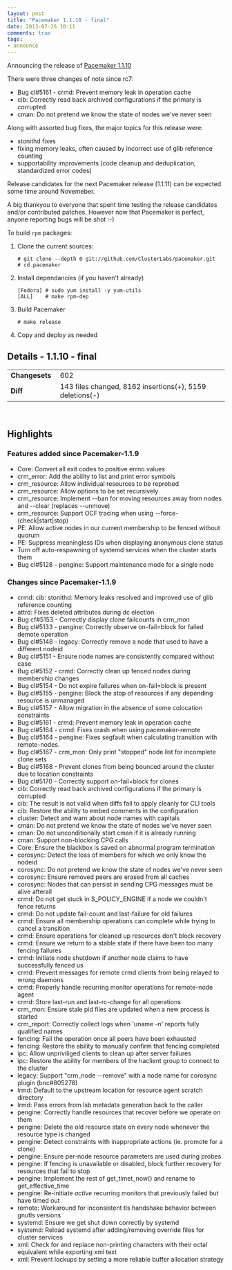 ```yaml
---
layout: post
title: "Pacemaker 1.1.10 - final"
date: 2013-07-26 10:11
comments: true
tags:
- announce
---
```


Announcing the release of [Pacemaker 1.1.10](https://github.com/ClusterLabs/pacemaker/releases/Pacemaker-1.1.10)

There were three changes of note since rc7:

  + Bug cl#5161 - crmd: Prevent memory leak in operation cache
  + cib: Correctly read back archived configurations if the primary is corrupted
  + cman: Do not pretend we know the state of nodes we've never seen

Along with assorted bug fixes, the major topics for this release were:

- stonithd fixes
- fixing memory leaks, often caused by incorrect use of glib reference counting
- supportability improvements (code cleanup and deduplication, standardized error codes)

Release candidates for the next Pacemaker release (1.1.11) can be
expected some time around Novemeber.

A big thankyou to everyone that spent time testing the release
candidates and/or contributed patches.  However now that Pacemaker is
perfect, anyone reporting bugs will be shot :-)

To build `rpm` packages:

1. Clone the current sources:

       # git clone --depth 0 git://github.com/ClusterLabs/pacemaker.git
       # cd pacemaker

1. Install dependancies (if you haven't already)

       [Fedora] # sudo yum install -y yum-utils
       [ALL]	# make rpm-dep

1. Build Pacemaker

       # make release

1. Copy and deploy as needed

## Details - 1.1.10 - final

<table>
  <tr><td><strong>Changesets&nbsp;</strong></td> <td>602</td></tr>
  <tr><td><strong>Diff</strong></td> <td>
  143 files changed, 8162 insertions(+), 5159 deletions(-)
  </td></tr>
</table>
<br/>

## Highlights

### Features added since Pacemaker-1.1.9

  + Core: Convert all exit codes to positive errno values
  + crm_error: Add the ability to list and print error symbols
  + crm_resource: Allow individual resources to be reprobed
  + crm_resource: Allow options to be set recursively
  + crm_resource: Implement --ban for moving resources away from nodes and --clear (replaces --unmove)
  + crm_resource: Support OCF tracing when using --force-(check|start|stop)
  + PE: Allow active nodes in our current membership to be fenced without quorum
  + PE: Suppress meaningless IDs when displaying anonymous clone status
  + Turn off auto-respawning of systemd services when the cluster starts them
  + Bug cl#5128 - pengine: Support maintenance mode for a single node

### Changes since Pacemaker-1.1.9

  + crmd: cib: stonithd: Memory leaks resolved and improved use of glib reference counting
  + attrd: Fixes deleted attributes during dc election
  + Bug cf#5153 - Correctly display clone failcounts in crm_mon
  + Bug cl#5133 - pengine: Correctly observe on-fail=block for failed demote operation
  + Bug cl#5148 - legacy: Correctly remove a node that used to have a different nodeid
  + Bug cl#5151 - Ensure node names are consistently compared without case
  + Bug cl#5152 - crmd: Correctly clean up fenced nodes during membership changes
  + Bug cl#5154 - Do not expire failures when on-fail=block is present
  + Bug cl#5155 - pengine: Block the stop of resources if any depending resource is unmanaged
  + Bug cl#5157 - Allow migration in the absence of some colocation constraints
  + Bug cl#5161 - crmd: Prevent memory leak in operation cache
  + Bug cl#5164 - crmd: Fixes crash when using pacemaker-remote
  + Bug cl#5164 - pengine: Fixes segfault when calculating transition with remote-nodes.
  + Bug cl#5167 - crm_mon: Only print "stopped" node list for incomplete clone sets
  + Bug cl#5168 - Prevent clones from being bounced around the cluster due to location constraints
  + Bug cl#5170 - Correctly support on-fail=block for clones
  + cib: Correctly read back archived configurations if the primary is corrupted
  + cib: The result is not valid when diffs fail to apply cleanly for CLI tools
  + cib: Restore the ability to embed comments in the configuration
  + cluster: Detect and warn about node names with capitals
  + cman: Do not pretend we know the state of nodes we've never seen
  + cman: Do not unconditionally start cman if it is already running
  + cman: Support non-blocking CPG calls
  + Core: Ensure the blackbox is saved on abnormal program termination
  + corosync: Detect the loss of members for which we only know the nodeid
  + corosync: Do not pretend we know the state of nodes we've never seen
  + corosync: Ensure removed peers are erased from all caches
  + corosync: Nodes that can persist in sending CPG messages must be alive afterall
  + crmd: Do not get stuck in S_POLICY_ENGINE if a node we couldn't fence returns
  + crmd: Do not update fail-count and last-failure for old failures
  + crmd: Ensure all membership operations can complete while trying to cancel a transition
  + crmd: Ensure operations for cleaned up resources don't block recovery
  + crmd: Ensure we return to a stable state if there have been too many fencing failures
  + crmd: Initiate node shutdown if another node claims to have successfully fenced us
  + crmd: Prevent messages for remote crmd clients from being relayed to wrong daemons
  + crmd: Properly handle recurring monitor operations for remote-node agent
  + crmd: Store last-run and last-rc-change for all operations
  + crm_mon: Ensure stale pid files are updated when a new process is started
  + crm_report: Correctly collect logs when 'uname -n' reports fully qualified names
  + fencing: Fail the operation once all peers have been exhausted
  + fencing: Restore the ability to manually confirm that fencing completed
  + ipc: Allow unpriviliged clients to clean up after server failures
  + ipc: Restore the ability for members of the haclient group to connect to the cluster
  + legacy: Support "crm_node --remove" with a node name for corosync plugin (bnc#805278)
  + lrmd: Default to the upstream location for resource agent scratch directory
  + lrmd: Pass errors from lsb metadata generation back to the caller
  + pengine: Correctly handle resources that recover before we operate on them
  + pengine: Delete the old resource state on every node whenever the resource type is changed
  + pengine: Detect constraints with inappropriate actions (ie. promote for a clone)
  + pengine: Ensure per-node resource parameters are used during probes
  + pengine: If fencing is unavailable or disabled, block further recovery for resources that fail to stop
  + pengine: Implement the rest of get_timet_now() and rename to get_effective_time
  + pengine: Re-initiate _active_ recurring monitors that previously failed but have timed out
  + remote: Workaround for inconsistent tls handshake behavior between gnutls versions
  + systemd: Ensure we get shut down correctly by systemd
  + systemd: Reload systemd after adding/removing override files for cluster services
  + xml: Check for and replace non-printing characters with their octal equivalent while exporting xml text
  + xml: Prevent lockups by setting a more reliable buffer allocation strategy
